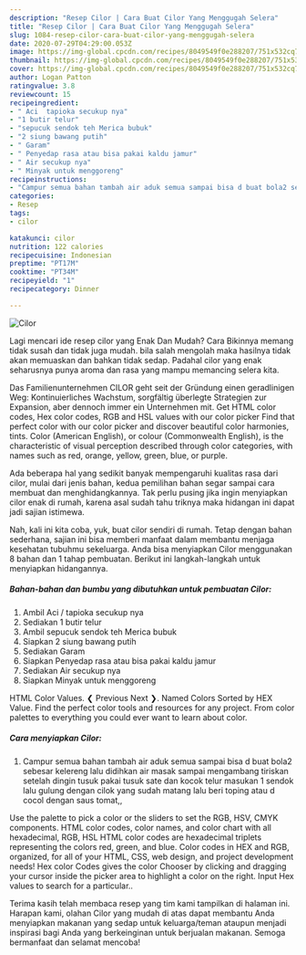 ```yaml
---
description: "Resep Cilor | Cara Buat Cilor Yang Menggugah Selera"
title: "Resep Cilor | Cara Buat Cilor Yang Menggugah Selera"
slug: 1084-resep-cilor-cara-buat-cilor-yang-menggugah-selera
date: 2020-07-29T04:29:00.053Z
image: https://img-global.cpcdn.com/recipes/8049549f0e288207/751x532cq70/cilor-foto-resep-utama.jpg
thumbnail: https://img-global.cpcdn.com/recipes/8049549f0e288207/751x532cq70/cilor-foto-resep-utama.jpg
cover: https://img-global.cpcdn.com/recipes/8049549f0e288207/751x532cq70/cilor-foto-resep-utama.jpg
author: Logan Patton
ratingvalue: 3.8
reviewcount: 15
recipeingredient:
- " Aci  tapioka secukup nya"
- "1 butir telur"
- "sepucuk sendok teh Merica bubuk"
- "2 siung bawang putih"
- " Garam"
- " Penyedap rasa atau bisa pakai kaldu jamur"
- " Air secukup nya"
- " Minyak untuk menggoreng"
recipeinstructions:
- "Campur semua bahan tambah air aduk semua sampai bisa d buat bola2 sebesar kelereng lalu didihkan air masak sampai mengambang tiriskan setelah dingin tusuk pakai tusuk sate dan kocok telur masukan 1 sendok lalu gulung dengan cilok yang sudah matang lalu beri toping atau d cocol dengan saus tomat,,"
categories:
- Resep
tags:
- cilor

katakunci: cilor 
nutrition: 122 calories
recipecuisine: Indonesian
preptime: "PT17M"
cooktime: "PT34M"
recipeyield: "1"
recipecategory: Dinner

---
```



![Cilor](https://img-global.cpcdn.com/recipes/8049549f0e288207/751x532cq70/cilor-foto-resep-utama.jpg)

Lagi mencari ide resep cilor yang Enak Dan Mudah? Cara Bikinnya memang tidak susah dan tidak juga mudah. bila salah mengolah maka hasilnya tidak akan memuaskan dan bahkan tidak sedap. Padahal cilor yang enak seharusnya punya aroma dan rasa yang mampu memancing selera kita.

Das Familienunternehmen CILOR geht seit der Gründung einen geradlinigen Weg: Kontinuierliches Wachstum, sorgfältig überlegte Strategien zur Expansion, aber dennoch immer ein Unternehmen mit. Get HTML color codes, Hex color codes, RGB and HSL values with our color picker Find that perfect color with our color picker and discover beautiful color harmonies, tints. Color (American English), or colour (Commonwealth English), is the characteristic of visual perception described through color categories, with names such as red, orange, yellow, green, blue, or purple.

Ada beberapa hal yang sedikit banyak mempengaruhi kualitas rasa dari cilor, mulai dari jenis bahan, kedua pemilihan bahan segar sampai cara membuat dan menghidangkannya. Tak perlu pusing jika ingin menyiapkan cilor enak di rumah, karena asal sudah tahu triknya maka hidangan ini dapat jadi sajian istimewa.


Nah, kali ini kita coba, yuk, buat cilor sendiri di rumah. Tetap dengan bahan sederhana, sajian ini bisa memberi manfaat dalam membantu menjaga kesehatan tubuhmu sekeluarga. Anda bisa menyiapkan Cilor menggunakan 8 bahan dan 1 tahap pembuatan. Berikut ini langkah-langkah untuk menyiapkan hidangannya.

<!--inarticleads1-->

##### Bahan-bahan dan bumbu yang dibutuhkan untuk pembuatan Cilor:

1. Ambil  Aci / tapioka secukup nya
1. Sediakan 1 butir telur
1. Ambil sepucuk sendok teh Merica bubuk
1. Siapkan 2 siung bawang putih
1. Sediakan  Garam
1. Siapkan  Penyedap rasa atau bisa pakai kaldu jamur
1. Sediakan  Air secukup nya
1. Siapkan  Minyak untuk menggoreng


HTML Color Values. ❮ Previous Next ❯. Named Colors Sorted by HEX Value. Find the perfect color tools and resources for any project. From color palettes to everything you could ever want to learn about color. 

<!--inarticleads2-->

##### Cara menyiapkan Cilor:

1. Campur semua bahan tambah air aduk semua sampai bisa d buat bola2 sebesar kelereng lalu didihkan air masak sampai mengambang tiriskan setelah dingin tusuk pakai tusuk sate dan kocok telur masukan 1 sendok lalu gulung dengan cilok yang sudah matang lalu beri toping atau d cocol dengan saus tomat,,


Use the palette to pick a color or the sliders to set the RGB, HSV, CMYK components. HTML color codes, color names, and color chart with all hexadecimal, RGB, HSL HTML color codes are hexadecimal triplets representing the colors red, green, and blue. Color codes in HEX and RGB, organized, for all of your HTML, CSS, web design, and project development needs! Hex color Codes gives the color Chooser by clicking and dragging your cursor inside the picker area to highlight a color on the right. Input Hex values to search for a particular.. 

Terima kasih telah membaca resep yang tim kami tampilkan di halaman ini. Harapan kami, olahan Cilor yang mudah di atas dapat membantu Anda menyiapkan makanan yang sedap untuk keluarga/teman ataupun menjadi inspirasi bagi Anda yang berkeinginan untuk berjualan makanan. Semoga bermanfaat dan selamat mencoba!
